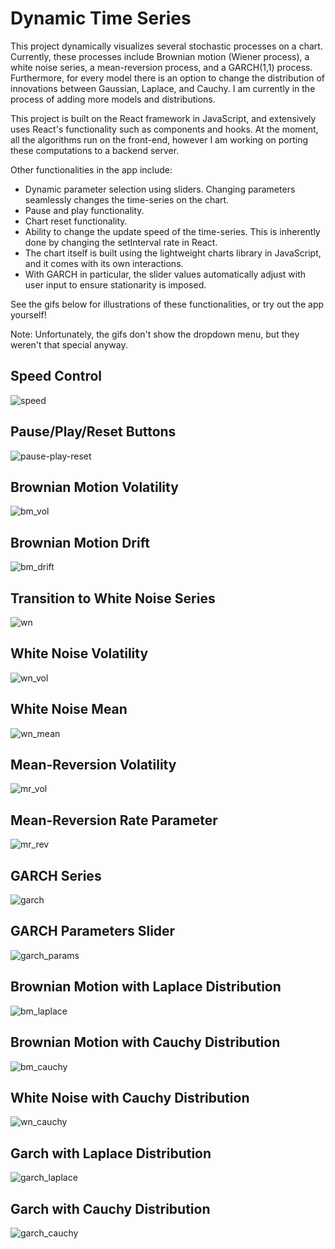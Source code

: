 # Dynamic Time Series

This project dynamically visualizes several stochastic processes on a chart. Currently, these processes include Brownian motion (Wiener process),
a white noise series, a mean-reversion process, and a GARCH(1,1) process. Furthermore, for every model there is an option to change the distribution of
innovations between Gaussian, Laplace, and Cauchy. I am currently in the process of adding more models and distributions.

This project is built on the React framework in JavaScript, and extensively uses React's functionality such as components and hooks. At the moment, all the algorithms
run on the front-end, however I am working on porting these computations to a backend server.

Other functionalities in the app include:
- Dynamic parameter selection using sliders. Changing parameters seamlessly changes the time-series on the chart.
- Pause and play functionality.
- Chart reset functionality.
- Ability to change the update speed of the time-series. This is inherently done by changing the setInterval rate in React.
- The chart itself is built using the lightweight charts library in JavaScript, and it comes with its own interactions.
- With GARCH in particular, the slider values automatically adjust with user input to ensure stationarity is imposed.

See the gifs below for illustrations of these functionalities, or try out the app yourself!

Note: Unfortunately, the gifs don't show the dropdown menu, but they weren't that special anyway.

## Speed Control
![speed](https://user-images.githubusercontent.com/96806035/211164824-bfc4c04d-85fd-4746-96a6-5815cedff57a.gif)

## Pause/Play/Reset Buttons
![pause-play-reset](https://user-images.githubusercontent.com/96806035/211164758-15161f32-a9fd-4330-8192-0cc2490a2ab8.gif)

## Brownian Motion Volatility
![bm_vol](https://user-images.githubusercontent.com/96806035/211163953-0bc57688-9817-4bf5-b188-d842ac2220ab.gif)

## Brownian Motion Drift
![bm_drift](https://user-images.githubusercontent.com/96806035/211163914-03be995b-1c00-4746-976c-011c3b98192b.gif)

## Transition to White Noise Series
![wn](https://user-images.githubusercontent.com/96806035/211164103-3ba16f47-8e4f-4c8a-8440-b81ae9ddae1c.gif)

## White Noise Volatility
![wn_vol](https://user-images.githubusercontent.com/96806035/211165045-5eae7485-465d-466b-8377-6c3f4055cf16.gif)

## White Noise Mean
![wn_mean](https://user-images.githubusercontent.com/96806035/211165048-8bf5c9b3-6f19-470d-9937-9d4a01567fad.gif)

## Mean-Reversion Volatility
![mr_vol](https://user-images.githubusercontent.com/96806035/211164664-e6678af3-2d3c-4d7f-a59e-20af41cc8939.gif)

## Mean-Reversion Rate Parameter
![mr_rev](https://user-images.githubusercontent.com/96806035/211164576-8991d7db-764f-4c9a-986f-fdfa22436b6b.gif)

## GARCH Series
![garch](https://user-images.githubusercontent.com/96806035/211164177-bbba2d27-c524-45b9-bb37-8e2bb6cb7a12.gif)

## GARCH Parameters Slider
![garch_params](https://user-images.githubusercontent.com/96806035/211164362-7bacf4e4-efe2-4ad4-82b3-25b3fec72b9b.gif)

## Brownian Motion with Laplace Distribution
![bm_laplace](https://user-images.githubusercontent.com/96806035/211164080-e7b698aa-10c3-4009-a112-00d596f028d0.gif)

## Brownian Motion with Cauchy Distribution
![bm_cauchy](https://user-images.githubusercontent.com/96806035/211164047-4ed4373f-043b-4737-b5db-89d1d5757a16.gif)

## White Noise with Cauchy Distribution
![wn_cauchy](https://user-images.githubusercontent.com/96806035/211164901-06a1c43a-4ad0-4b8f-9c3f-8301d6fee31c.gif)

## Garch with Laplace Distribution
![garch_laplace](https://user-images.githubusercontent.com/96806035/211164261-d66373b3-d726-46fa-a2b2-6f59337b5550.gif)

## Garch with Cauchy Distribution
![garch_cauchy](https://user-images.githubusercontent.com/96806035/211164194-9a6a0be9-a108-4934-bd49-79c670d38afa.gif)















